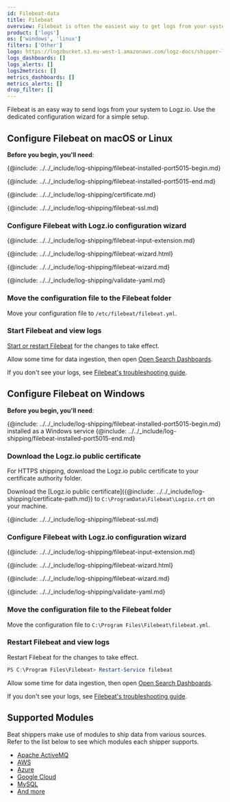 ```yaml
---
id: Filebeat-data
title: Filebeat
overview: Filebeat is often the easiest way to get logs from your system to Logz.io. Logz.io has a dedicated configuration wizard to make it simple to configure Filebeat. If you already have Filebeat and you want to add new sources, check out our other shipping instructions to copy&paste just the relevant changes from our code examples.
product: ['logs']
os: ['windows', 'linux']
filters: ['Other']
logo: https://logzbucket.s3.eu-west-1.amazonaws.com/logz-docs/shipper-logos/beats.svg
logs_dashboards: []
logs_alerts: []
logs2metrics: []
metrics_dashboards: []
metrics_alerts: []
drop_filter: []
---
```



Filebeat is an easy way to send logs from your system to Logz.io. Use the dedicated configuration wizard for a simple setup.


## Configure Filebeat on macOS or Linux

**Before you begin, you'll need**:


{@include: ../../_include/log-shipping/filebeat-installed-port5015-begin.md} 

{@include: ../../_include/log-shipping/filebeat-installed-port5015-end.md}


 

{@include: ../../_include/log-shipping/certificate.md}

{@include: ../../_include/log-shipping/filebeat-ssl.md}

### Configure Filebeat with Logz.io configuration wizard

{@include: ../../_include/log-shipping/filebeat-input-extension.md}


{@include: ../../_include/log-shipping/filebeat-wizard.html}

<!-- logzio-inject:filebeat-wizard:os-linux -->


{@include: ../../_include/log-shipping/filebeat-wizard.md}


{@include: ../../_include/log-shipping/validate-yaml.md}


### Move the configuration file to the Filebeat folder

Move your configuration file to `/etc/filebeat/filebeat.yml`.

### Start Filebeat and view logs

[Start or restart Filebeat](https://www.elastic.co/guide/en/beats/filebeat/master/filebeat-starting.html) for the changes to take effect.


Allow some time for data ingestion, then open [Open Search Dashboards](https://app.logz.io/#/dashboard/osd).

If you don't see your logs, see [Filebeat's troubleshooting guide](https://docs.logz.io/docs/user-guide/log-management/troubleshooting/troubleshooting-filebeat/).


## Configure Filebeat on Windows

**Before you begin, you'll need**: 


{@include: ../../_include/log-shipping/filebeat-installed-port5015-begin.md} installed as a Windows service
{@include: ../../_include/log-shipping/filebeat-installed-port5015-end.md}




 

### Download the Logz.io public certificate

For HTTPS shipping, download the Logz.io public certificate to your certificate authority folder.


Download the
[Logz.io public certificate]({@include: ../../_include/log-shipping/certificate-path.md})
to `C:\ProgramData\Filebeat\Logzio.crt`
on your machine.

{@include: ../../_include/log-shipping/filebeat-ssl.md}


### Configure Filebeat with Logz.io configuration wizard

{@include: ../../_include/log-shipping/filebeat-input-extension.md}


{@include: ../../_include/log-shipping/filebeat-wizard.html}


<!-- logzio-inject:filebeat-wizard:os-windows -->


{@include: ../../_include/log-shipping/filebeat-wizard.md}


{@include: ../../_include/log-shipping/validate-yaml.md}

### Move the configuration file to the Filebeat folder

Move the configuration file to `C:\Program Files\Filebeat\filebeat.yml`.

### Restart Filebeat and view logs

Restart Filebeat for the changes to take effect.


```powershell
PS C:\Program Files\Filebeat> Restart-Service filebeat
```

Allow some time for data ingestion, then open [Open Search Dashboards](https://app.logz.io/#/dashboard/osd).


If you don't see your logs, see [Filebeat's troubleshooting guide](https://docs.logz.io/docs/user-guide/log-management/troubleshooting/troubleshooting-filebeat/).

 
## Supported Modules

Beat shippers make use of modules to ship data from various sources. Refer to the list below to see which modules each shipper supports.

* [Apache ActiveMQ](https://www.elastic.co/guide/en/beats/filebeat/current/filebeat-module-activemq.html#filebeat-module-activemq)
* [AWS](https://www.elastic.co/guide/en/beats/filebeat/current/filebeat-module-aws.html)
* [Azure](https://www.elastic.co/guide/en/beats/filebeat/current/filebeat-module-azure.html)
* [Google Cloud](https://www.elastic.co/guide/en/beats/filebeat/current/filebeat-module-gcp.html)
* [MySQL](https://www.elastic.co/guide/en/beats/filebeat/current/filebeat-module-mysql.html)
* [And more](https://www.elastic.co/guide/en/beats/filebeat/current/filebeat-modules.html)



  
